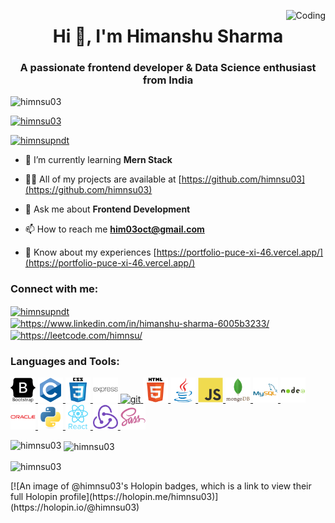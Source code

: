 
<img align="right" alt="Coding"  src="https://user-images.githubusercontent.com/74038190/225813708-98b745f2-7d22-48cf-9150-083f1b00d6c9.gif"><h1 align="center">Hi 👋, I'm Himanshu Sharma</h1>
<h3 align="center">A passionate frontend developer & Data Science enthusiast from India</h3>


<p align="left"> <img src="https://komarev.com/ghpvc/?username=himnsu03&label=Profile%20views&color=0e75b6&style=flat" alt="himnsu03" /> </p>

<p align="left"> <a href="https://github.com/ryo-ma/github-profile-trophy"><img src="https://github-profile-trophy.vercel.app/?username=himnsu03" alt="himnsu03" /></a> </p>

<p align="left"> <a href="https://twitter.com/himnsupndt" target="blank"><img src="https://img.shields.io/twitter/follow/himnsupndt?logo=twitter&style=for-the-badge" alt="himnsupndt" /></a> </p>

- 🌱 I’m currently learning **Mern Stack**

- 👨‍💻 All of my projects are available at [https://github.com/himnsu03](https://github.com/himnsu03)

- 💬 Ask me about **Frontend Development**

- 📫 How to reach me **him03oct@gmail.com**

- 📄 Know about my experiences [https://portfolio-puce-xi-46.vercel.app/](https://portfolio-puce-xi-46.vercel.app/)

<h3 align="left">Connect with me:</h3>
<p align="left">
<a href="https://twitter.com/himnsupndt" target="blank"><img align="center" src="https://raw.githubusercontent.com/rahuldkjain/github-profile-readme-generator/master/src/images/icons/Social/twitter.svg" alt="himnsupndt" height="30" width="40" /></a>
<a href="https://linkedin.com/in/https://www.linkedin.com/in/himanshu-sharma-6005b3233/" target="blank"><img align="center" src="https://raw.githubusercontent.com/rahuldkjain/github-profile-readme-generator/master/src/images/icons/Social/linked-in-alt.svg" alt="https://www.linkedin.com/in/himanshu-sharma-6005b3233/" height="30" width="40" /></a>
<a href="https://www.leetcode.com/https://leetcode.com/himnsu/" target="blank"><img align="center" src="https://raw.githubusercontent.com/rahuldkjain/github-profile-readme-generator/master/src/images/icons/Social/leet-code.svg" alt="https://leetcode.com/himnsu/" height="30" width="40" /></a>
</p>

<h3 align="left">Languages and Tools:</h3>
<p align="left"> <a href="https://getbootstrap.com" target="_blank" rel="noreferrer"> <img src="https://raw.githubusercontent.com/devicons/devicon/master/icons/bootstrap/bootstrap-plain-wordmark.svg" alt="bootstrap" width="40" height="40"/> </a> <a href="https://www.cprogramming.com/" target="_blank" rel="noreferrer"> <img src="https://raw.githubusercontent.com/devicons/devicon/master/icons/c/c-original.svg" alt="c" width="40" height="40"/> </a> <a href="https://www.w3schools.com/css/" target="_blank" rel="noreferrer"> <img src="https://raw.githubusercontent.com/devicons/devicon/master/icons/css3/css3-original-wordmark.svg" alt="css3" width="40" height="40"/> </a> <a href="https://expressjs.com" target="_blank" rel="noreferrer"> <img src="https://raw.githubusercontent.com/devicons/devicon/master/icons/express/express-original-wordmark.svg" alt="express" width="40" height="40"/> </a> <a href="https://git-scm.com/" target="_blank" rel="noreferrer"> <img src="https://www.vectorlogo.zone/logos/git-scm/git-scm-icon.svg" alt="git" width="40" height="40"/> </a> <a href="https://www.w3.org/html/" target="_blank" rel="noreferrer"> <img src="https://raw.githubusercontent.com/devicons/devicon/master/icons/html5/html5-original-wordmark.svg" alt="html5" width="40" height="40"/> </a> <a href="https://www.java.com" target="_blank" rel="noreferrer"> <img src="https://raw.githubusercontent.com/devicons/devicon/master/icons/java/java-original.svg" alt="java" width="40" height="40"/> </a> <a href="https://developer.mozilla.org/en-US/docs/Web/JavaScript" target="_blank" rel="noreferrer"> <img src="https://raw.githubusercontent.com/devicons/devicon/master/icons/javascript/javascript-original.svg" alt="javascript" width="40" height="40"/> </a> <a href="https://www.mongodb.com/" target="_blank" rel="noreferrer"> <img src="https://raw.githubusercontent.com/devicons/devicon/master/icons/mongodb/mongodb-original-wordmark.svg" alt="mongodb" width="40" height="40"/> </a> <a href="https://www.mysql.com/" target="_blank" rel="noreferrer"> <img src="https://raw.githubusercontent.com/devicons/devicon/master/icons/mysql/mysql-original-wordmark.svg" alt="mysql" width="40" height="40"/> </a> <a href="https://nodejs.org" target="_blank" rel="noreferrer"> <img src="https://raw.githubusercontent.com/devicons/devicon/master/icons/nodejs/nodejs-original-wordmark.svg" alt="nodejs" width="40" height="40"/> </a> <a href="https://www.oracle.com/" target="_blank" rel="noreferrer"> <img src="https://raw.githubusercontent.com/devicons/devicon/master/icons/oracle/oracle-original.svg" alt="oracle" width="40" height="40"/> </a> <a href="https://www.python.org" target="_blank" rel="noreferrer"> <img src="https://raw.githubusercontent.com/devicons/devicon/master/icons/python/python-original.svg" alt="python" width="40" height="40"/> </a> <a href="https://reactjs.org/" target="_blank" rel="noreferrer"> <img src="https://raw.githubusercontent.com/devicons/devicon/master/icons/react/react-original-wordmark.svg" alt="react" width="40" height="40"/> </a> <a href="https://redux.js.org" target="_blank" rel="noreferrer"> <img src="https://raw.githubusercontent.com/devicons/devicon/master/icons/redux/redux-original.svg" alt="redux" width="40" height="40"/> </a> <a href="https://sass-lang.com" target="_blank" rel="noreferrer"> <img src="https://raw.githubusercontent.com/devicons/devicon/master/icons/sass/sass-original.svg" alt="sass" width="40" height="40"/> </a> </p>

<p><img align="left" src="https://github-readme-stats.vercel.app/api/top-langs?username=himnsu03&show_icons=true&locale=en&layout=compact" alt="himnsu03" /></p>

<p>&nbsp;<img align="center" src="https://github-readme-stats.vercel.app/api?username=himnsu03&show_icons=true&locale=en" alt="himnsu03" /></p>

<p><img align="center" src="https://github-readme-streak-stats.herokuapp.com/?user=himnsu03&" alt="himnsu03" /></p>
[![An image of @himnsu03's Holopin badges, which is a link to view their full Holopin profile](https://holopin.me/himnsu03)](https://holopin.io/@himnsu03)

